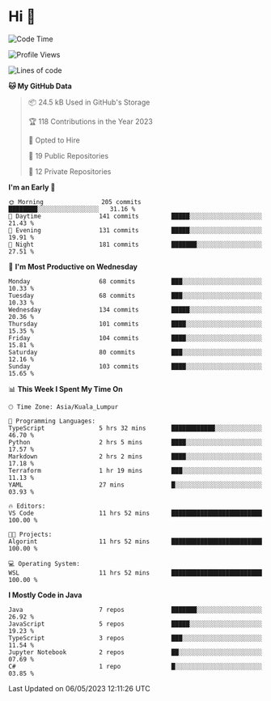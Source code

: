 <h1>Hi 👋</h1>

<!--START_SECTION:waka-->
![Code Time](http://img.shields.io/badge/Code%20Time-185%20hrs%2039%20mins-blue)

![Profile Views](http://img.shields.io/badge/Profile%20Views-8-blue)

![Lines of code](https://img.shields.io/badge/From%20Hello%20World%20I%27ve%20Written-652.5%20thousand%20lines%20of%20code-blue)

**🐱 My GitHub Data** 

> 📦 24.5 kB Used in GitHub's Storage 
 > 
> 🏆 118 Contributions in the Year 2023
 > 
> 💼 Opted to Hire
 > 
> 📜 19 Public Repositories 
 > 
> 🔑 12 Private Repositories 
 > 
**I'm an Early 🐤** 

```text
🌞 Morning                205 commits         ████████░░░░░░░░░░░░░░░░░   31.16 % 
🌆 Daytime                141 commits         █████░░░░░░░░░░░░░░░░░░░░   21.43 % 
🌃 Evening                131 commits         █████░░░░░░░░░░░░░░░░░░░░   19.91 % 
🌙 Night                  181 commits         ███████░░░░░░░░░░░░░░░░░░   27.51 % 
```
📅 **I'm Most Productive on Wednesday** 

```text
Monday                   68 commits          ███░░░░░░░░░░░░░░░░░░░░░░   10.33 % 
Tuesday                  68 commits          ███░░░░░░░░░░░░░░░░░░░░░░   10.33 % 
Wednesday                134 commits         █████░░░░░░░░░░░░░░░░░░░░   20.36 % 
Thursday                 101 commits         ████░░░░░░░░░░░░░░░░░░░░░   15.35 % 
Friday                   104 commits         ████░░░░░░░░░░░░░░░░░░░░░   15.81 % 
Saturday                 80 commits          ███░░░░░░░░░░░░░░░░░░░░░░   12.16 % 
Sunday                   103 commits         ████░░░░░░░░░░░░░░░░░░░░░   15.65 % 
```


📊 **This Week I Spent My Time On** 

```text
🕑︎ Time Zone: Asia/Kuala_Lumpur

💬 Programming Languages: 
TypeScript               5 hrs 32 mins       ████████████░░░░░░░░░░░░░   46.70 % 
Python                   2 hrs 5 mins        ████░░░░░░░░░░░░░░░░░░░░░   17.57 % 
Markdown                 2 hrs 2 mins        ████░░░░░░░░░░░░░░░░░░░░░   17.18 % 
Terraform                1 hr 19 mins        ███░░░░░░░░░░░░░░░░░░░░░░   11.13 % 
YAML                     27 mins             █░░░░░░░░░░░░░░░░░░░░░░░░   03.93 % 

🔥 Editors: 
VS Code                  11 hrs 52 mins      █████████████████████████   100.00 % 

🐱‍💻 Projects: 
Algorint                 11 hrs 52 mins      █████████████████████████   100.00 % 

💻 Operating System: 
WSL                      11 hrs 52 mins      █████████████████████████   100.00 % 
```

**I Mostly Code in Java** 

```text
Java                     7 repos             ███████░░░░░░░░░░░░░░░░░░   26.92 % 
JavaScript               5 repos             █████░░░░░░░░░░░░░░░░░░░░   19.23 % 
TypeScript               3 repos             ███░░░░░░░░░░░░░░░░░░░░░░   11.54 % 
Jupyter Notebook         2 repos             ██░░░░░░░░░░░░░░░░░░░░░░░   07.69 % 
C#                       1 repo              █░░░░░░░░░░░░░░░░░░░░░░░░   03.85 % 
```




 Last Updated on 06/05/2023 12:11:26 UTC
<!--END_SECTION:waka-->
